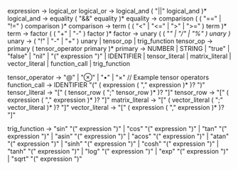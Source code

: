 expression → logical_or
logical_or → logical_and ( "||" logical_and )*
logical_and → equality ( "&&" equality )*
equality → comparison ( ( "==" | "!=" ) comparison )*
comparison → term ( ( "<" | "<=" | ">" | ">=" ) term )*
term → factor ( ( "+" | "-" ) factor )*
factor → unary ( ( "*" | "/" | "%" ) unary )*
unary → ( "!" | "-" | "+" ) unary | tensor_op | trig_function
tensor_op → primary ( tensor_operator primary )*
primary → NUMBER | STRING | "true" | "false" | "nil" 
        | "(" expression ")" 
        | IDENTIFIER
        | tensor_literal
        | matrix_literal
        | vector_literal
        | function_call
        | trig_function

tensor_operator → "@" | "⊗" | "•" | "×"  // Example tensor operators
function_call → IDENTIFIER "(" ( expression ( "," expression )* )? ")"
tensor_literal → "[" ( tensor_row ( ";" tensor_row )* )? "]"
tensor_row → "[" ( expression ( "," expression )* )? "]"
matrix_literal → "[" ( vector_literal ( ";" vector_literal )* )? "]"
vector_literal → "[" ( expression ( "," expression )* )? "]"

trig_function → "sin" "(" expression ")" 
              | "cos" "(" expression ")" 
              | "tan" "(" expression ")" 
              | "asin" "(" expression ")" 
              | "acos" "(" expression ")" 
              | "atan" "(" expression ")" 
              | "sinh" "(" expression ")" 
              | "cosh" "(" expression ")" 
              | "tanh" "(" expression ")" 
              | "log" "(" expression ")" 
              | "exp" "(" expression ")" 
              | "sqrt" "(" expression ")" 
